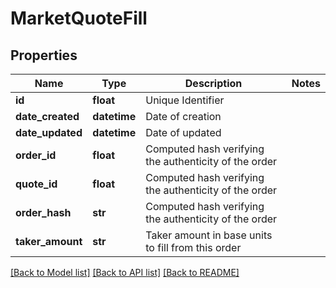# MarketQuoteFill

## Properties
Name | Type | Description | Notes
------------ | ------------- | ------------- | -------------
**id** | **float** | Unique Identifier | 
**date_created** | **datetime** | Date of creation | 
**date_updated** | **datetime** | Date of updated | 
**order_id** | **float** | Computed hash verifying the authenticity of the order | 
**quote_id** | **float** | Computed hash verifying the authenticity of the order | 
**order_hash** | **str** | Computed hash verifying the authenticity of the order | 
**taker_amount** | **str** | Taker amount in base units to fill from this order | 

[[Back to Model list]](../README.md#documentation-for-models) [[Back to API list]](../README.md#documentation-for-api-endpoints) [[Back to README]](../README.md)


